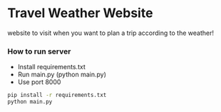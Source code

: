 # Travel Weather Website

website to visit when you want to plan a trip according to the weather!

### How to run server
* Install requirements.txt   
* Run main.py (python main.py)   
* Use port 8000   
  
    
```bash
pip install -r requirements.txt
python main.py
```